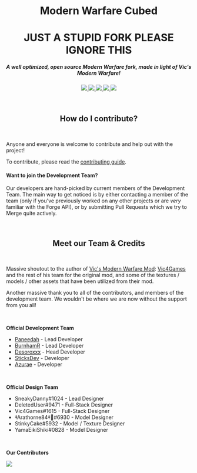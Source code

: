 <h1 align="center">Modern Warfare Cubed</h1>
<h1 align="center">JUST A STUPID FORK PLEASE IGNORE THIS</h1>

<h5 align="center">A well optimized, open source Modern Warfare fork, made in light of Vic's Modern Warfare!</h5>
<p align="center">
  <a href="https://www.curseforge.com/minecraft/mc-mods/modern-warfare-cubed">
    <img src="https://cf.way2muchnoise.eu/title/836353_Get_%20.svg?badge_style=for_the_badge">
  </a>

  <a href="https://github.com/Paneedah/Modern-Warfare-Cubed/releases">
    <img src="https://img.shields.io/github/v/release/Paneedah/Modern-Warfare-Cubed?label=Release&logo=GitHub&sort=semver&style=for-the-badge">
  </a>
  
  <a href="https://github.com/Paneedah/Modern-Warfare-Cubed/commits/master">
    <img src="https://img.shields.io/github/last-commit/Paneedah/Modern-Warfare-Cubed?logo=GitHub&style=for-the-badge">
  </a>
  
  <a href="https://discord.gg/k5WPk93K7b">
    <img src="https://img.shields.io/discord/801852948854079489?label=Discord&logo=discord&style=for-the-badge">
  </a>
  
  <a href="https://patreon.com/ModernWarfareCubed">
    <img src="https://img.shields.io/endpoint.svg?url=https%3A%2F%2Fshieldsio-patreon.vercel.app%2Fapi%3Fusername%3DModernWarfareCubed%26type%3Dpatrons&style=for-the-badge"/>
  </a>
</p>

<br>

<h2 align="center">How do I contribute?</h2>

<br>

Anyone and everyone is welcome to contribute and help out with the project!

To contribute, please read the [contributing guide](https://github.com/Paneedah/Modern-Warfare-Cubed/blob/master/CONTRIBUTING.md).


<h4>Want to join the Development Team?</h4>

Our developers are hand-picked by current members of the Development Team. The main way to get noticed is by either contacting a member of the team (only if you've previously worked on any other projects or are *very* familiar with the Forge API), or by submitting Pull Requests which we try to Merge quite actively.

<br>

<h2 align="center">Meet our Team & Credits</h2>

<br>

Massive shoutout to the author of [Vic's Modern Warfare Mod](https://github.com/vic4games/modern-warfare): [Vic4Games](https://github.com/vic4games) and the rest of his team for the original mod, and some of the textures / models / other assets that have been utilized from their mod.

Another massive thank you to all of the contributors, and members of the development team. We wouldn't be where we are now without the support from you all!

<br>

**Official Development Team**
- [Paneedah](https://github.com/Paneedah) - Lead Developer
- [BurnhamR](https://github.com/BurnhamR) - Lead Developer
- [Desoroxxx](https://github.com/JustDesoroxxx) - Head Developer
- [SticksDev](https://github.com/SticksDeveloper) - Developer
- [Azurae](https://github.com/azuraerae) - Developer

<br>

**Official Design Team**
- SneakyDanny#1024 - Lead Designer
- DeletedUser#9471 - Full-Stack Designer
- Vic4Games#1615 - Full-Stack Designer
- ‡Arathorne84‡🍉#6930 - Model Designer
- StinkyCake#5932 - Model / Texture Designer
- YamaEikiShiki#0828 - Model Designer
<br>

**Our Contributors**

<a href="https://github.com/Paneedah/Modern-Warfare-Cubed/graphs/contributors">
  <img src="https://contrib.rocks/image?repo=Paneedah/Modern-Warfare-Cubed"/>
</a>
